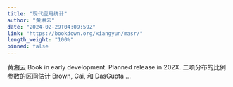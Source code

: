 ```yaml
---
title: "现代应用统计"
author: "黄湘云"
date: "2024-02-29T04:09:59Z"
link: "https://bookdown.org/xiangyun/masr/"
length_weight: "100%"
pinned: false
---
```


黄湘云 Book in early development. Planned release in 202X. 二项分布的比例参数的区间估计 Brown, Cai, 和 DasGupta ...
